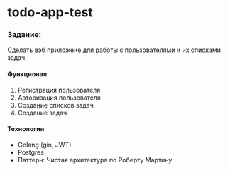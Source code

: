 # todo-app-test
### Задание:
Сделать вэб приложеие для работы с пользователями и их списками задач.
#### Функционал:
1) Регистрация пользователя
2) Авторизация пользователя
3) Создание списков задач
4) Создание задач
#### Технологии
*  Golang (gin, JWT)
*  Postgres
*  Паттерн: Чистая архитектура по Роберту Мартину
